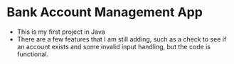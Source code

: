 # Bank Account Management App
- This is my first project in Java
- There are a few features that I am still adding, such as a check to see if an account exists and some invalid input handling, but the code is functional.
